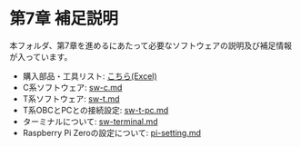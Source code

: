 # 第7章 補足説明

本フォルダ、第7章を進めるにあたって必要なソフトウェアの説明及び補足情報が入っています。

- 購入部品・工具リスト: [こちら(Excel)](parts/RSP-01Lite%E9%83%A8%E5%93%81%E3%83%BB%E5%B7%A5%E5%85%B7%E3%83%AA%E3%82%B9%E3%83%88.xlsx)
- C系ソフトウェア: [sw-c.md](sw-c.md)
- T系ソフトウェア: [sw-t.md](sw-t.md)
- T系OBCとPCとの接続設定: [sw-t-pc.md](sw-t-pc.md)
- ターミナルについて: [sw-terminal.md](sw-terminal.md)
- Raspberry Pi Zeroの設定について: [pi-setting.md](pi-setting.md)
